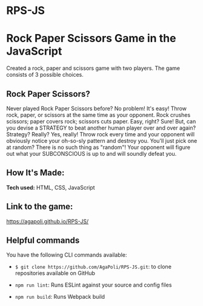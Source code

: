 # RPS-JS
# Rock Paper Scissors Game in the JavaScript

Created a rock, paper and scissors game with two players. The game consists of 3 possible choices.


## Rock Paper Scissors?

Never played Rock Paper Scissors before? No problem! It's easy! Throw rock, paper, or scissors at the same time as your opponent. Rock crushes scissors; paper covers rock; scissors cuts paper. Easy, right? Sure! But, can you devise a STRATEGY to beat another human player over and over again? Strategy? Really? Yes, really! Throw rock every time and your opponent will obviously notice your oh-so-sly pattern and destroy you. You'll just pick one at random? There is no such thing as "random"! Your opponent will figure out what your SUBCONSCIOUS is up to and will soundly defeat you.


## How It's Made:

**Tech used:**  HTML, CSS, JavaScript

## Link to the game:
https://agapoli.github.io/RPS-JS/

## Helpful commands

You have the following CLI commands available:

    
-   `$ git clone https://github.com/AgaPoli/RPS-JS.git`:  to clone repositories available on GitHub
    
-   `npm run lint`:  Runs ESLint against your source and config files
    
-   `npm run build`:  Runs Webpack build
